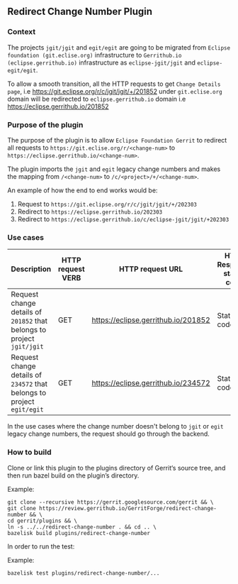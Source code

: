 ## Redirect Change Number Plugin

### Context

The projects `jgit/jgit` and `egit/egit` are going to be migrated from `Eclipse foundation (git.eclise.org)` infrastructure
to `Gerrithub.io (eclipse.gerrithub.io)` infrastructure as `eclipse-jgit/jgit` and `eclipse-egit/egit`.

To allow a smooth transition, all the HTTP requests to get `Change Details page`, i.e https://git.eclipse.org/r/c/jgit/jgit/+/201852
under `git.eclise.org` domain will be redirected to `eclipse.gerrithub.io` domain i.e https://eclipse.gerrithub.io/201852

### Purpose of the plugin

The purpose of the plugin is to allow `Eclipse Foundation Gerrit` to redirect all requests to `https://git.eclise.org/r/<change-num>`
to `https://eclipse.gerrithub.io/<change-num>`.

The plugin imports the `jgit` and `egit` legacy change numbers and makes the mapping from `/<change-num>` to `/c/<project>/+/<change-num>`.

An example of how the end to end works would be:
1. Request to `https://git.eclipse.org/r/c/jgit/jgit/+/202303`
2. Redirect to `https://eclipse.gerrithub.io/202303`
3. Redirect to `https://eclipse.gerrithub.io/c/eclipse-jgit/jgit/+202303`

### Use cases

| Description                                                                                    | HTTP request VERB | HTTP request URL                                | HTTP Response status code | HTTP Response headers                                                     |
|------------------------------------------------------------------------------------------------|-------------------|-------------------------------------------------|---------------------------|---------------------------------------------------------------------------|
| Request change details of `201852` that belongs to project `jgit/jgit`                         | GET               | https://eclipse.gerrithub.io/201852             | Status code 302           | Location header https://eclipse.gerrithub.io/c/eclipse-jgit/jgit/+/201852 |
| Request change details of `234572` that belongs to project `egit/egit`                         | GET               | https://eclipse.gerrithub.io/234572             | Status code 302           | Location header https://eclipse.gerrithub.io/c/eclipse-egit/egit/+/234572 |

In the use cases where the change number doesn't belong to `jgit` or `egit` legacy change numbers, the request should go through the backend.

### How to build

Clone or link this plugin to the plugins directory of Gerrit‘s source tree, and then run bazel build on the plugin’s directory.

Example:

```
git clone --recursive https://gerrit.googlesource.com/gerrit && \
git clone https://review.gerrithub.io/GerritForge/redirect-change-number && \
cd gerrit/plugins && \
ln -s ../../redirect-change-number . && cd .. \
bazelisk build plugins/redirect-change-number
```

In order to run the test:

Example:
```
bazelisk test plugins/redirect-change-number/...
```




